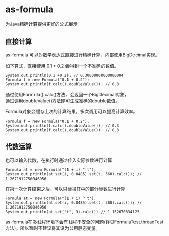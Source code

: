 # as-formula
为Java精确计算提供更好的公式展示

## 直接计算

as-formula 可以对数学表达式直接进行精确计算，内部使用BigDecimal实现。

如下算式，直接使用 0.1 + 0.2 会得到一个不准确的数值。

```
System.out.println(0.1 +0.2); // 0.30000000000000004
Formula f = new Formula("0.1 + 0.2");
System.out.println(f.calc().doubleValue()); // 0.3
```

通过使用Formula().calc()方法，会返回一个BigDecimal对象，  
通过调用doubleValue()方法即可生成准确的double数值。  

Formula对象会缓存上次的计算结果，多次调用可以提高计算效率。
```
Formula f = new Formula("0.1 + 0.2");
System.out.println(f.calc().doubleValue()); // 0.3
System.out.println(f.calc().doubleValue()); // 0.3
```

## 代数运算

也可以输入代数，在执行时通过传入实际参数进行计算

```
Formula at = new Formula("(1 + i) ^ t");
System.out.println(at.set(i, 0.0485).set(t, 360).calc()); // 1.2671912750046956
```

在第一次计算结束之后，可以只替换其中的部分参数进行计算

```
Formula at = new Formula("(1 + i) ^ t");
System.out.println(at.set(i, 0.0485).set(t, 360).calc()); // 1.2671912750046956
System.out.println(at.set("t", 3).calc()) // 1.152670834125
```

as-formula在多线程环境下会有线程不安全的问题(详见FormulaTest.threadTest方法)。所以暂时不建议将其设为公用静态变量。